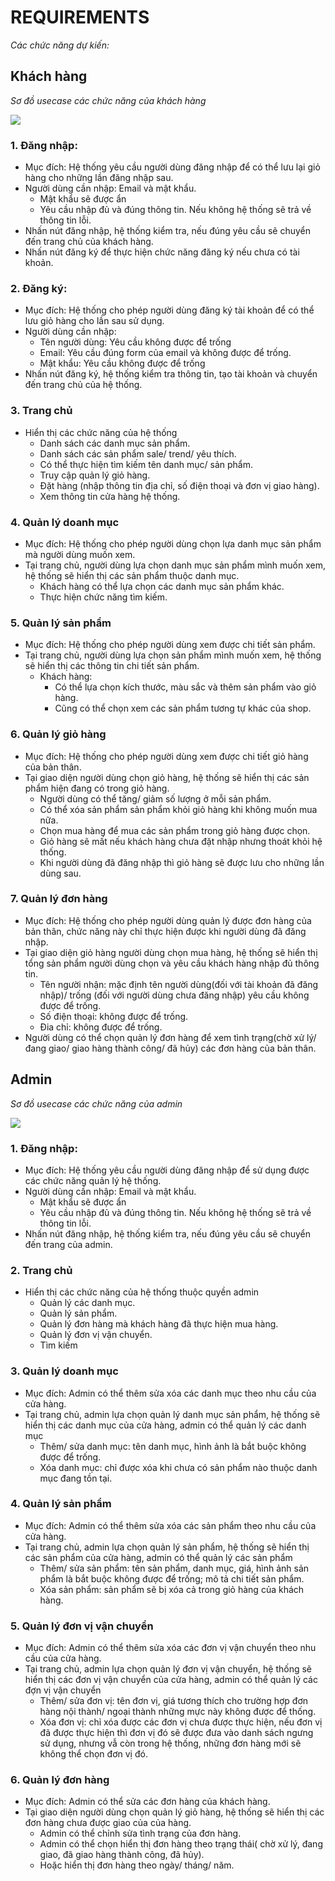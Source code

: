 # REQUIREMENTS 
*Các chức năng dự kiến:*
## Khách hàng

*Sơ đồ usecase các chức năng của khách hàng*

![](image/1.customer-system.svg)

### 1. Đăng nhập: 
- Mục đích: Hệ thống yêu cầu người dùng đăng nhập để có thể lưu lại giỏ hàng cho những lần đăng nhập sau.
- Người dùng cần nhập: Email và mật khẩu.
    - Mật khẩu sẽ được ẩn
    - Yêu cầu nhập đủ và đúng thông tin. Nếu không hệ thống sẽ trả về thông tin lỗi.  
- Nhấn nút đăng nhập, hệ thống kiểm tra, nếu đúng yêu cầu sẽ chuyển đến trang chủ của khách hàng.
- Nhấn nút đăng ký để thực hiện chức năng đăng ký nếu chưa có tài khoản. 
### 2. Đăng ký:
- Mục đích: Hệ thống cho phép người dùng đăng ký tài khoản để có thể lưu giỏ hàng cho lần sau sử dụng.
- Người dùng cần nhập:
    + Tên người dùng: Yêu cầu không được để trống
    + Email: Yêu cầu đúng form của email và không được để trống. 
    + Mật khẩu: Yêu cầu không được để trống
- Nhấn nút đăng ký, hệ thống kiểm tra thông tin, tạo tài khoản và chuyển đến trang chủ của hệ thống.
### 3. Trang chủ
- Hiển thị các chức năng của hệ thống
    + Danh sách các danh mục sản phẩm.
    + Danh sách các sản phẩm sale/ trend/ yêu thích.
    + Có thể thực hiện tìm kiếm tên danh mục/ sản phẩm.
    + Truy cập quản lý giỏ hàng.
    + Đặt hàng (nhập thông tin địa chỉ, số điện thoại và đơn vị giao hàng).
    + Xem thông tin cửa hàng hệ thống.
### 4. Quản lý doanh mục
- Mục đích: Hệ thống cho phép người dùng chọn lựa danh mục sản phẩm mà người dùng muốn xem.
- Tại trang chủ, người dùng lựa chọn danh mục sản phẩm mình muốn xem, hệ thống sẽ hiển thị các sản phẩm thuộc danh mục.
    + Khách hàng có thể lựa chọn các danh mục sản phẩm khác.
    + Thực hiện chức năng tìm kiếm.
### 5. Quản lý sản phẩm
- Mục đích: Hệ thống cho phép người dùng xem được chi tiết sản phẩm.
- Tại trang chủ, người dùng lựa chọn sản phẩm mình muốn xem, hệ thống sẽ hiển thị các thông tin chi tiết sản phẩm.
    + Khách hàng: 
        * Có thể lựa chọn kích thước, màu sắc và thêm sản phẩm vào giỏ hàng.
        * Cũng có thể chọn xem các sản phẩm tương tự khác của shop.
### 6. Quản lý giỏ hàng
- Mục đích: Hệ thống cho phép người dùng xem được chi tiết giỏ hàng của bản thân.
- Tại giao diện người dùng chọn giỏ hàng, hệ thống sẽ hiển thị các sản phẩm hiện đang có trong giỏ hàng.
    + Người dùng có thể tăng/ giảm số lượng ở mỗi sản phẩm.
    + Có thể xóa sản phẩm sản phẩm khỏi giỏ hàng khi không muốn mua nữa.
    + Chọn mua hàng để mua các sản phẩm trong giỏ hàng được chọn.
    + Giỏ hàng sẽ mất nếu khách hàng chưa đặt nhập nhưng thoát khỏi hệ thống.
    + Khi người dùng đã đăng nhập thì giỏ hàng sẽ được lưu cho những lần dùng sau.
### 7. Quản lý đơn hàng
- Mục đích: Hệ thống cho phép người dùng quản lý được đơn hàng của bản thân, chức năng này chỉ thực hiện được khi người dùng đã đăng nhập.
- Tại giao diện giỏ hàng người dùng chọn mua hàng, hệ thống sẽ hiển thị tổng sản phẩm người dùng chọn và yêu cầu khách hàng nhập đủ thông tin.
    + Tên người nhận: mặc định tên người dùng(đối với tài khoản đã đăng nhập)/ trống (đối với người dùng chưa đăng nhập) yêu cầu không được để trống.
    + Số điện thoại: không được để trống.
    + Đia chỉ: không được để trống.
- Người dùng có thể chọn quản lý đơn hàng để xem tình trạng(chờ xử lý/ đang giao/ giao hàng thành công/ đã hủy) các đơn hàng của bản thân.
## Admin

*Sơ đồ usecase các chức năng của admin*

![](image/2.admin-system.svg)

### 1. Đăng nhập: 
- Mục đích: Hệ thống yêu cầu người dùng đăng nhập để sử dụng được các chức năng quản lý hệ thống.
- Người dùng cần nhập: Email và mật khẩu.
    - Mật khẩu sẽ được ẩn
    - Yêu cầu nhập đủ và đúng thông tin. Nếu không hệ thống sẽ trả về thông tin lỗi.  
- Nhấn nút đăng nhập, hệ thống kiểm tra, nếu đúng yêu cầu sẽ chuyển đến trang của admin.
### 2. Trang chủ
- Hiển thị các chức năng của hệ thống thuộc quyền admin
    + Quản lý các danh mục.
    + Quản lý sản phẩm.
    + Quản lý đơn hàng mà khách hàng đã thực hiện mua hàng.
    + Quản lý đơn vị vận chuyển.
    + Tìm kiếm 
### 3. Quản lý doanh mục
- Mục đích: Admin có thể thêm sửa xóa các danh mục theo nhu cầu của cửa hàng.
- Tại trang chủ, admin lựa chọn quản lý danh mục sản phẩm, hệ thống sẽ hiển thị các danh mục của cửa hàng, admin có thể quản lý các danh mục
    + Thêm/ sửa danh mục: tên danh mục, hình ảnh là bắt buộc không được để trống.
    + Xóa danh mục: chỉ được xóa khi chưa có sản phẩm nào thuộc danh mục đang tồn tại.
### 4. Quản lý sản phẩm
- Mục đích: Admin có thể thêm sửa xóa các sản phẩm theo nhu cầu của cửa hàng.
- Tại trang chủ, admin lựa chọn quản lý sản phẩm, hệ thống sẽ hiển thị các sản phẩm của cửa hàng, admin có thể quản lý các sản phẩm
    + Thêm/ sửa sản phẩm: tên sản phẩm, danh mục, giá, hình ảnh sản phẩm là bắt buộc không được để trống; mô tả chi tiết sản phẩm.
    + Xóa sản phẩm: sản phẩm sẽ bị xóa cả trong giỏ hàng của khách hàng.
### 5. Quản lý đơn vị vận chuyển
- Mục đích: Admin có thể thêm sửa xóa các đơn vị vận chuyển theo nhu cầu của cửa hàng.
- Tại trang chủ, admin lựa chọn quản lý đơn vị vận chuyển, hệ thống sẽ hiển thị các đơn vị vận chuyển của cửa hàng, admin có thể quản lý các đợn vị vận chuyển
    + Thêm/ sửa đơn vị: tên đơn vị, giá tương thích cho trường hợp đơn hàng nội thành/ ngoại thành những mực này không được để thống.
    + Xóa đơn vị: chỉ xóa được các đơn vị chưa được thực hiện, nếu đơn vị đã được thực hiện thì đơn vị đó sẽ được đưa vào danh sách ngưng sử dụng, nhưng vẫ còn trong hệ thống, những đơn hàng mới sẽ không thể chọn đơn vị đó.
### 6. Quản lý đơn hàng
- Mục đích: Admin có thể sửa các đơn hàng của khách hàng.
- Tại giao diện người dùng chọn quản lý giỏ hàng, hệ thống sẽ hiển thị các đơn hàng chưa được giao của của hàng.
    + Admin có thể chỉnh sửa tình trạng của đơn hàng.
    + Admin có thể chọn hiển thị đơn hàng theo trạng thái( chờ xử lý, đang giao, đã giao hàng thành công, đã hủy).
    + Hoặc hiển thị đơn hàng theo ngày/ tháng/ năm.
